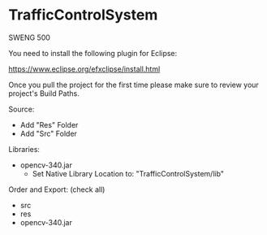 # TrafficControlSystem
SWENG 500

You need to install the following plugin for Eclipse:

https://www.eclipse.org/efxclipse/install.html


Once you pull the project for the first time please make sure to review your project's Build Paths.

Source:
- Add "Res" Folder
- Add "Src" Folder

Libraries:
- opencv-340.jar
  - Set Native Library Location to: "TrafficControlSystem/lib"

Order and Export: (check all)
- src
- res
- opencv-340.jar

